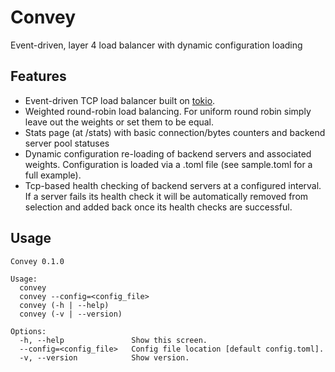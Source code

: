 # Convey
Event-driven, layer 4 load balancer with dynamic configuration loading

## Features 
- Event-driven TCP load balancer built on [tokio].
- Weighted round-robin load balancing.  For uniform round robin simply leave out the weights or set them to be equal. 
- Stats page (at /stats) with basic connection/bytes counters and backend server pool statuses
- Dynamic configuration re-loading of backend servers and associated weights.  Configuration is loaded via a .toml file (see sample.toml for a full example).
- Tcp-based health checking of backend servers at a configured interval.  If a server fails its health check it will be automatically removed from selection and added back once its health checks are successful.

## Usage
```
Convey 0.1.0

Usage:
  convey
  convey --config=<config_file>
  convey (-h | --help)
  convey (-v | --version)

Options:
  -h, --help               Show this screen.
  --config=<config_file>   Config file location [default config.toml].
  -v, --version            Show version.
  ```


<!-- references -->
[tokio]: https://tokio.rs
